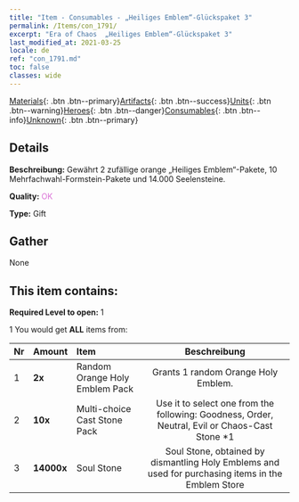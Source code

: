 ```yaml
---
title: "Item - Consumables - „Heiliges Emblem“-Glückspaket 3"
permalink: /Items/con_1791/
excerpt: "Era of Chaos  „Heiliges Emblem“-Glückspaket 3"
last_modified_at: 2021-03-25
locale: de
ref: "con_1791.md"
toc: false
classes: wide
---
```

 [Materials](/de/Items/){: .btn .btn--primary}[Artifacts](/de/Items/Artifacts/){: .btn .btn--success}[Units](/de/Items/Units/){: .btn .btn--warning}[Heroes](/de/Items/Heroes/){: .btn .btn--danger}[Consumables](/de/Items/Consumables/){: .btn .btn--info}[Unknown](/de/Items/Unknown/){: .btn .btn--primary}

## Details
 **Beschreibung:** Gewährt 2 zufällige orange „Heiliges Emblem“-Pakete, 10 Mehrfachwahl-Formstein-Pakete und 14.000 Seelensteine.

 **Quality:** <span style="color: #DA70D6">OK</span>

 **Type:** Gift

## Gather

  None

## This item contains:

 **Required Level to open:** 1

 1 You would get **ALL** items  from:

  | Nr | Amount |     Item    | Beschreibung |
  |:---|:-------|:------------|:-----------:|
  | 1 |  **2x** | Random Orange Holy Emblem Pack | Grants 1 random Orange Holy Emblem.  | 
  | 2 |  **10x** | Multi-choice Cast Stone Pack | Use it to select one from the following: Goodness, Order, Neutral, Evil or Chaos-Cast Stone *1  | 
  | 3 |  **14000x** | Soul Stone  | Soul Stone, obtained by dismantling Holy Emblems and used for purchasing items in the Emblem Store  | 
